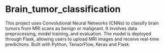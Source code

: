 # Brain_tumor_classification
This project uses Convolutional Neural Networks (CNNs) to classify brain tumors from MRI scans as benign or malignant. It involves data preprocessing, model training, and evaluation. The model is deployed through Flask, allowing users to upload MRI images and receive real-time predictions. Built with Python, TensorFlow, Keras  and Flask.
